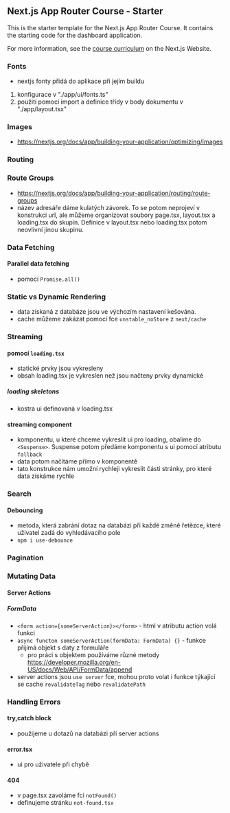 ## Next.js App Router Course - Starter

This is the starter template for the Next.js App Router Course. It contains the starting code for the dashboard application.

For more information, see the [course curriculum](https://nextjs.org/learn) on the Next.js Website.

### Fonts

- nextjs fonty přidá do aplikace při jejím buildu

1. konfigurace v "./app/ui/fonts.ts"
2. použití pomocí import a definice třídy v body dokumentu v "./app/layout.tsx"

### Images

- <https://nextjs.org/docs/app/building-your-application/optimizing/images>

### Routing

### Route Groups

- <https://nextjs.org/docs/app/building-your-application/routing/route-groups>
- název adresáře dáme kulatých závorek. To se potom neprojeví v konstrukci url, ale můžeme organizovat soubory page.tsx, layout.tsx a loading.tsx do skupin. Definice v layout.tsx nebo loading.tsx potom neovlivní jinou skupinu.

### Data Fetching

#### Parallel data fetching

- pomocí `Promise.all()`

### Static vs Dynamic Rendering

- data získaná z databáze jsou ve výchozím nastavení kešována.
- cache můžeme zakázat pomocí fce `unstable_noStore` z `next/cache`

### Streaming

#### pomocí `loading.tsx`

- statické prvky jsou vykresleny
- obsah loading.tsx je vykreslen než jsou načteny prvky dynamické

##### loading skeletons

- kostra ui definovaná v loading.tsx

#### streaming component

- komponentu, u které chceme vykreslit ui pro loading, obalíme do `<Suspense>`. Suspense potom předáme komponentu s ui pomocí atributu `fallback`
- data potom načítáme přímo v komponentě
- tato konstrukce nám umožní rychleji vykreslit části stránky, pro které data získáme rychle

### Search

#### Debouncing

- metoda, která zabrání dotaz na databázi při každé změně řetězce, které uživatel zadá do vyhledávacího pole
- `npm i use-debounce`

### Pagination

### Mutating Data

#### Server Actions

##### FormData

- `<form action={someServerAction}></form>` - html v atributu action volá funkci
- `async functon someServerAction(formData: FormData) {}` - funkce přijímá objekt s daty z formuláře
  - pro práci s objektem používáme různé metody <https://developer.mozilla.org/en-US/docs/Web/API/FormData/append>
- server actions jsou `use server` fce, mohou proto volat i funkce týkající se cache `revalidateTag` nebo `revalidatePath`

### Handling Errors

#### try,catch block

- použijeme u dotazů na databázi při server actions

#### error.tsx

- ui pro uživatele při chybě

#### 404

- v page.tsx zavoláme fci `notFound()`
- definujeme stránku `not-found.tsx`
